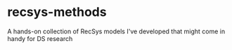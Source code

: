 # recsys-methods
A hands-on collection of RecSys models I've developed that might come in handy for DS research
